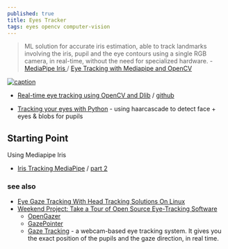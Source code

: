 ```yaml
---
published: true
title: Eyes Tracker
tags: eyes opencv computer-vision
---
```

> ML solution for accurate iris estimation, able to track landmarks involving the iris, pupil and the eye contours using a single RGB camera, in real-time, without the need for specialized hardware. - [MediaPipe Iris ](https://google.github.io/mediapipe/solutions/iris.html) / [Eye Tracking with Mediapipe and OpenCV](https://kh-monib.medium.com/title-gaze-tracking-with-opencv-and-mediapipe-318ac0c9c2c3)

[![caption](https://1.bp.blogspot.com/-N494e9_yk00/XywzbwgHMgI/AAAAAAAAGUo/4rWZgcvMPaQVphDK6SSeDZp8-79REaIAwCLcBGAsYHQ/s0/image8.gif)](https://ai.googleblog.com/2020/08/mediapipe-iris-real-time-iris-tracking.html)

- [Real-time eye tracking using OpenCV and Dlib](https://towardsdatascience.com/real-time-eye-tracking-using-opencv-and-dlib-b504ca724ac6) / [github](https://github.com/vardanagarwal/Proctoring-AI)

- [Tracking your eyes with Python](https://medium.com/@stepanfilonov/tracking-your-eyes-with-python-3952e66194a6) - using haarcascade to detect face + eyes & blobs for pupils

## Starting Point

Using Mediapipe Iris
- [Iris Tracking MediaPipe](https://www.youtube.com/watch?v=DNKAvDeqH_Y) / [part 2](https://www.youtube.com/watch?v=8CIxfcbGU3s)

### see also
- [Eye Gaze Tracking With Head Tracking Solutions On Linux](https://unix.stackexchange.com/questions/680253/eye-gaze-tracking-with-head-tracking-solutions-on-linux)
- [Weekend Project: Take a Tour of Open Source Eye-Tracking Software](https://www.linux.com/training-tutorials/weekend-project-take-tour-open-source-eye-tracking-software/)
	- [OpenGazer](https://github.com/opengazer/OpenGazer)
	- [GazePointer](https://gazerecorder.com/gazepointer/)
    - [Gaze Tracking](https://github.com/antoinelame/GazeTracking) - a webcam-based eye tracking system. It gives you the exact position of the pupils and the gaze direction, in real time.
